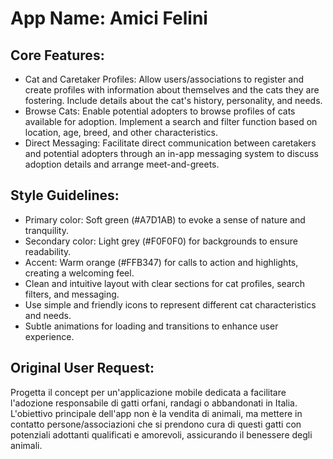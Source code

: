 # **App Name**: Amici Felini

## Core Features:

- Cat and Caretaker Profiles: Allow users/associations to register and create profiles with information about themselves and the cats they are fostering. Include details about the cat's history, personality, and needs.
- Browse Cats: Enable potential adopters to browse profiles of cats available for adoption. Implement a search and filter function based on location, age, breed, and other characteristics.
- Direct Messaging: Facilitate direct communication between caretakers and potential adopters through an in-app messaging system to discuss adoption details and arrange meet-and-greets.

## Style Guidelines:

- Primary color: Soft green (#A7D1AB) to evoke a sense of nature and tranquility.
- Secondary color: Light grey (#F0F0F0) for backgrounds to ensure readability.
- Accent: Warm orange (#FFB347) for calls to action and highlights, creating a welcoming feel.
- Clean and intuitive layout with clear sections for cat profiles, search filters, and messaging.
- Use simple and friendly icons to represent different cat characteristics and needs.
- Subtle animations for loading and transitions to enhance user experience.

## Original User Request:
Progetta il concept per un'applicazione mobile dedicata a facilitare l'adozione responsabile di gatti orfani, randagi o abbandonati in Italia. L'obiettivo principale dell'app non è la vendita di animali, ma mettere in contatto persone/associazioni che si prendono cura di questi gatti con potenziali adottanti qualificati e amorevoli, assicurando il benessere degli animali.
  